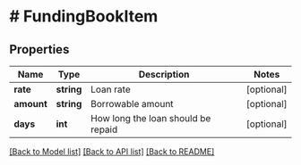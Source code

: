 # # FundingBookItem

## Properties

Name | Type | Description | Notes
------------ | ------------- | ------------- | -------------
**rate** | **string** | Loan rate | [optional] 
**amount** | **string** | Borrowable amount | [optional] 
**days** | **int** | How long the loan should be repaid | [optional] 

[[Back to Model list]](../../README.md#documentation-for-models) [[Back to API list]](../../README.md#documentation-for-api-endpoints) [[Back to README]](../../README.md)
